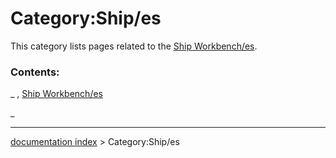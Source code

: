 # Category:Ship/es
This category lists pages related to the [Ship Workbench/es](Ship_Workbench/es.md).

### Contents:

_ , [Ship Workbench/es](Ship_Workbench/es.md)

_

---
[documentation index](../README.md) > Category:Ship/es

